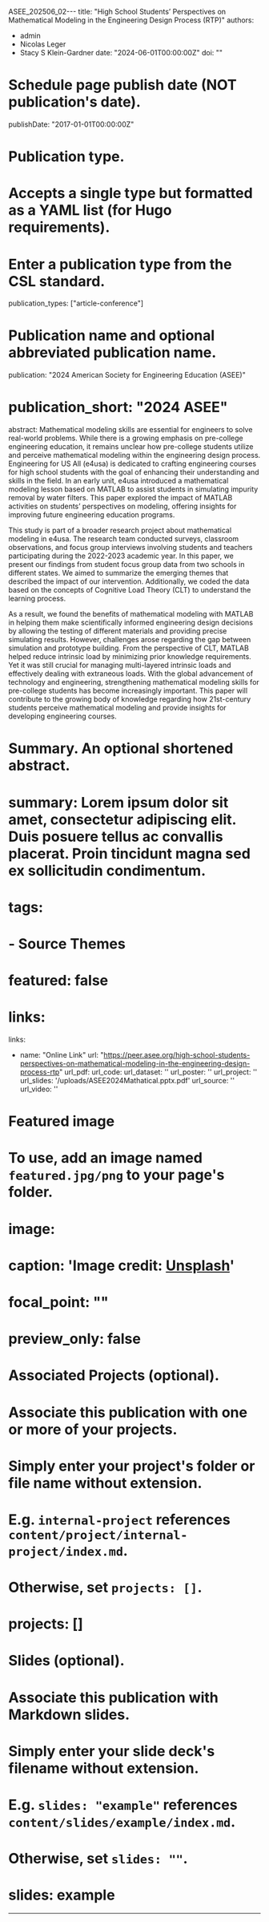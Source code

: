 ASEE_202506_02---
title: "High School Students’ Perspectives on Mathematical Modeling in the Engineering Design Process (RTP)"
authors:
- admin
- Nicolas Leger
- Stacy S Klein-Gardner
date: "2024-06-01T00:00:00Z"
doi: ""

# Schedule page publish date (NOT publication's date).
publishDate: "2017-01-01T00:00:00Z"

# Publication type.
# Accepts a single type but formatted as a YAML list (for Hugo requirements).
# Enter a publication type from the CSL standard.
publication_types: ["article-conference"]

# Publication name and optional abbreviated publication name.
publication: "2024 American Society for Engineering Education (ASEE)"
# publication_short: "2024 ASEE"

abstract: 
  Mathematical modeling skills are essential for engineers to solve real-world problems. While
  there is a growing emphasis on pre-college engineering education, it remains unclear how
  pre-college students utilize and perceive mathematical modeling within the engineering design
  process. Engineering for US All (e4usa) is dedicated to crafting engineering courses for high
  school students with the goal of enhancing their understanding and skills in the field. In an early
  unit, e4usa introduced a mathematical modeling lesson based on MATLAB to assist students in
  simulating impurity removal by water filters. This paper explored the impact of MATLAB
  activities on students’ perspectives on modeling, offering insights for improving future
  engineering education programs.<br>
  
  This study is part of a broader research project about mathematical modeling in e4usa. The
  research team conducted surveys, classroom observations, and focus group interviews involving
  students and teachers participating during the 2022-2023 academic year. In this paper, we present
  our findings from student focus group data from two schools in different states. We aimed to
  summarize the emerging themes that described the impact of our intervention. Additionally, we
  coded the data based on the concepts of Cognitive Load Theory (CLT) to understand the learning
  process.<br>
  
  As a result, we found the benefits of mathematical modeling with MATLAB in helping them
  make scientifically informed engineering design decisions by allowing the testing of different
  materials and providing precise simulating results. However, challenges arose regarding the gap
  between simulation and prototype building. From the perspective of CLT, MATLAB helped
  reduce intrinsic load by minimizing prior knowledge requirements. Yet it was still crucial for
  managing multi-layered intrinsic loads and effectively dealing with extraneous loads.
  With the global advancement of technology and engineering, strengthening mathematical
  modeling skills for pre-college students has become increasingly important. This paper will
  contribute to the growing body of knowledge regarding how 21st-century students perceive
  mathematical modeling and provide insights for developing engineering courses.

# Summary. An optional shortened abstract.
# summary: Lorem ipsum dolor sit amet, consectetur adipiscing elit. Duis posuere tellus ac convallis placerat. Proin tincidunt magna sed ex sollicitudin condimentum.

# tags:
# - Source Themes
# featured: false

# links:
links:
  - name: "Online Link"
    url: "https://peer.asee.org/high-school-students-perspectives-on-mathematical-modeling-in-the-engineering-design-process-rtp"
url_pdf: 
url_code: 
url_dataset: ''
url_poster: ''
url_project: ''
url_slides: '/uploads/ASEE2024Mathatical.pptx.pdf'
url_source: ''
url_video: ''

# Featured image
# To use, add an image named `featured.jpg/png` to your page's folder. 
# image:
  # caption: 'Image credit: [**Unsplash**](https://unsplash.com/photos/jdD8gXaTZsc)'
  # focal_point: ""
  # preview_only: false

# Associated Projects (optional).
#   Associate this publication with one or more of your projects.
#   Simply enter your project's folder or file name without extension.
#   E.g. `internal-project` references `content/project/internal-project/index.md`.
#   Otherwise, set `projects: []`.
# projects: []

# Slides (optional).
#   Associate this publication with Markdown slides.
#   Simply enter your slide deck's filename without extension.
#   E.g. `slides: "example"` references `content/slides/example/index.md`.
#   Otherwise, set `slides: ""`.
# slides: example
---
